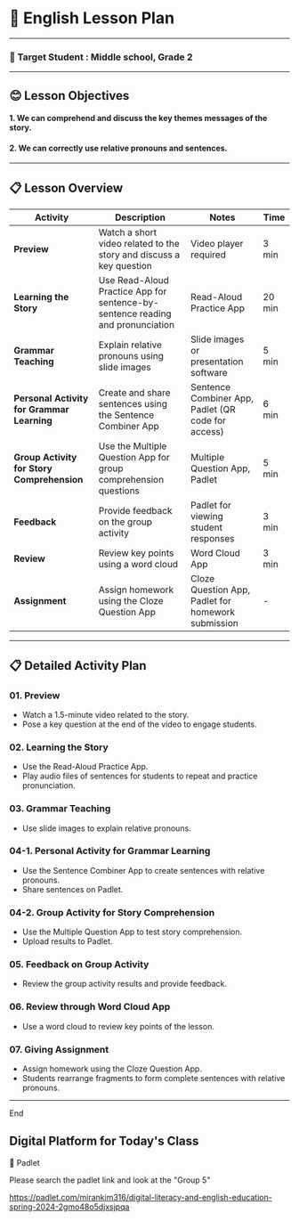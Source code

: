 # 🏫 English Lesson Plan

---

### 🚀 Target Student : Middle school, Grade 2

---

## 😊 Lesson Objectives
#### 1. We can comprehend and discuss the key themes messages of the story.
#### 2. We can correctly use relative pronouns and sentences.


---

## 📋 Lesson Overview


| Activity                                            | Description                                                                          | Notes                                                                                  | Time  |
|-----------------------------------------------------|--------------------------------------------------------------------------------------|---------------------------------------------------------------------------------------|-------|
| **Preview**                                             | Watch a short video related to the story and discuss a key question                  | Video player required                                                                 | 3 min |
| **Learning the Story**                                  | Use Read-Aloud Practice App for sentence-by-sentence reading and pronunciation       | Read-Aloud Practice App                                                               | 20 min|
| **Grammar Teaching**                                    | Explain relative pronouns using slide images                                         | Slide images or presentation software                                                 | 5 min |
| **Personal Activity for Grammar Learning**              | Create and share sentences using the Sentence Combiner App                           | Sentence Combiner App, Padlet (QR code for access)                                     | 6 min |
| **Group Activity for Story Comprehension**              | Use the Multiple Question App for group comprehension questions                      | Multiple Question App, Padlet                                                         | 5 min |
| **Feedback**                          | Provide feedback on the group activity                                               | Padlet for viewing student responses                                                  | 3 min |
| **Review**                       | Review key points using a word cloud                                                 | Word Cloud App                                                                        | 3 min |
| **Assignment**                                   | Assign homework using the Cloze Question App                                         | Cloze Question App, Padlet for homework submission                                    |  -  |


---

## 📋 Detailed Activity Plan

### 01. Preview

- Watch a 1.5-minute video related to the story.
- Pose a key question at the end of the video to engage students.

### 02. Learning the Story

- Use the Read-Aloud Practice App.
- Play audio files of sentences for students to repeat and practice pronunciation.

### 03. Grammar Teaching

- Use slide images to explain relative pronouns.


### 04-1. Personal Activity for Grammar Learning

- Use the Sentence Combiner App to create sentences with relative pronouns.
- Share sentences on Padlet.


### 04-2. Group Activity for Story Comprehension

- Use the Multiple Question App to test story comprehension.
- Upload results to Padlet.


### 05. Feedback on Group Activity

- Review the group activity results and provide feedback.


### 06. Review through Word Cloud App

- Use a word cloud to review key points of the lesson.


### 07. Giving Assignment

- Assign homework using the Cloze Question App.
- Students rearrange fragments to form complete sentences with relative pronouns.





---


End


## Digital Platform for Today's Class

💙 Padlet

Please search the padlet link and look at the "Group 5" 

https://padlet.com/mirankim316/digital-literacy-and-english-education-spring-2024-2gmo48o5djxsjpqa 
